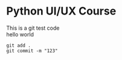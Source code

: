 # Python UI/UX Course
This is a git test code </br>
hello world

```
git add .
git commit -m "123"
```
